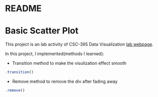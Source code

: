 # README

# Basic Scatter Plot
This project is an lab activity of CSC-395 Data Visualization [lab webpage](http://www.cs.grinnell.edu/~curtsinger/teaching/2017S/CSC395/labs/10.transitions.html).

In this project, I implemented(methods I learned):

  + Transition method to make the visulization effect smooth
```js
.transition()
```
  + Remove method to remove the div after fading away
```js
.remove()
```

